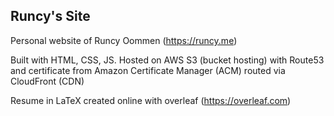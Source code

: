 ## Runcy's Site
Personal website of Runcy Oommen (https://runcy.me)

Built with HTML, CSS, JS. Hosted on AWS S3 (bucket hosting) with Route53 and certificate from Amazon Certificate Manager (ACM) routed via CloudFront (CDN)

Resume in LaTeX created online with overleaf (https://overleaf.com) 
